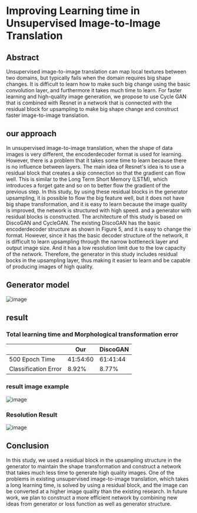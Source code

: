 # Improving Learning time in Unsupervised Image-to-Image Translation


## Abstract
 Unsupervised image-to-image translation can map
local textures between two domains, but typically fails when the
domain requires big shape changes. It is difficult to learn how to
make such big change using the basic convolution layer, and
furthermore it takes much time to learn. For faster learning and
high-quality image generation, we propose to use Cycle GAN that is
combined with Resnet in a network that is connected with the
residual block for upsampling to make big shape change and
construct faster image-to-image translation.


## our approach 
In unsupervised image-to-image translation, when the
shape of data images is very different, the encoderdecoder
format is used for learning. However, there is a
problem that it takes some time to learn because there is
no influence between layers. The main idea of Resnet's
idea is to use a residual block that
creates a skip connection so that the gradient can flow
well. This is similar to the Long Term Short Memory (LSTM),
which introduces a forget gate and so on to better flow the
gradient of the previous step. In this study, by using these
residual blocks in the generator upsampling, it is possible
to flow the big feature well, but it does not have big shape
transformation, and it is easy to learn because the image
quality is improved, the network is structured with high
speed. and a generator with residual blocks is constructed.
The architecture of this study is based on DiscoGAN and
CycleGAN. The existing DiscoGAN has the basic encoderdecoder
structure as shown in Figure 5, and it is easy to
change the format. However, since it has the basic decoder
structure of the network, it is difficult to learn upsampling
through the narrow bottleneck layer and output image
size. And it has a low resolution limit due to the low
capacity of the network. Therefore, the generator in this
study includes residual bocks in the upsampling layer, thus
making it easier to learn and be capable of producing
images of high quality.

## Generator model 
![image](https://user-images.githubusercontent.com/33194900/70114532-246e2c80-16a0-11ea-86be-1cf506c8fa7b.png)

## result 
### Total learning time and Morphological transformation error
| |Our|DiscoGAN|
|------|---|---|
|500 Epoch Time|41:54:60|61:41:44|
|Classification Error|8.92%|8.77%|

### result image example
![image](https://user-images.githubusercontent.com/33194900/70114603-5aabac00-16a0-11ea-90d1-601d98d26337.png)

### Resolution Result
![image](https://user-images.githubusercontent.com/33194900/70114633-6ac38b80-16a0-11ea-8a81-b12aa456a43a.png)


## Conclusion
In this study, we used a residual block in the upsampling
structure in the generator to maintain the shape
transformation and construct a network that takes much
less time to generate high quality images. One of the
problems in existing unsupervised image-to-image
translation, which takes a long learning time, is solved by
using a residual block, and the image can be converted at a
higher image quality than the existing research. In future
work, we plan to construct a more efficient network by
combining new ideas from generator or loss function as
well as generator structure.
